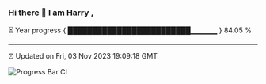 ### Hi there 👋 I am Harry , 

⏳ Year progress { █████████████████████████▁▁▁▁▁ } 84.05 %

---

⏰ Updated on Fri, 03 Nov 2023 19:09:18 GMT

![Progress Bar CI](https://github.com/duykhang68/duykhang68/workflows/Progress%20Bar%20CI/badge.svg)
